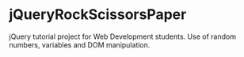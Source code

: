 # jQueryRockScissorsPaper
jQuery tutorial project for Web Development students. Use of random numbers, variables and DOM manipulation.
